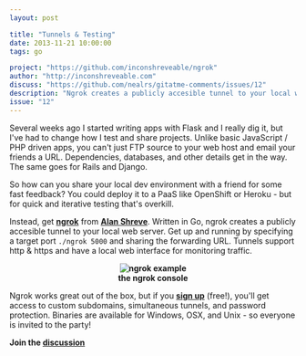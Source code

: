 ```yaml
---
layout: post

title: "Tunnels & Testing"
date: 2013-11-21 10:00:00
tags: go

project: "https://github.com/inconshreveable/ngrok"
author: "http://inconshreveable.com"
discuss: "https://github.com/nealrs/gitatme-comments/issues/12"
description: "Ngrok creates a publicly accesible tunnel to your local web server."
issue: "12"
---
```


Several weeks ago I started writing apps with Flask and I really dig it, but I've had to change how I test and share projects. Unlike basic JavaScript / PHP driven apps, you can't just FTP source to your web host and email your friends a URL. Dependencies, databases, and other details get in the way. The same goes for Rails and Django.

So how can you share your local dev environment with a friend for some fast feedback? You could deploy it to a PaaS like OpenShift or Heroku - but for quick and iterative testing that's overkill.

Instead, get <strong><a href="{{ page.project }}" target="_blank" title="ngrok on GitHub">ngrok</a></strong> from <strong><a href="{{ page.author }}" target="_blank" title="Alan Shreve">Alan Shreve</a></strong>. Written in Go, ngrok creates a  publicly accesible tunnel to your local web server. Get up and running by specifying a target port `./ngrok 5000` and sharing the forwarding URL. Tunnels support http & https and have a local web interface for monitoring traffic.

<p><center><strong><img src="{{site.img}}issue_12_fig_1.png" style="text-align:center;" alt="ngrok example" title="ngrok example console" itemprop="image"><br>
the ngrok console</strong>
</center></p>

Ngrok works great out of the box, but if you <strong><a href="https://ngrok.com/signup" target="_blank" title="Signup for ngrok">sign up</a></strong> (free!), you'll get access to custom subdomains, simultaneous tunnels, and password protection. Binaries are available for Windows, OSX, and Unix - so everyone is invited to the party! 

<p><strong>Join the <a class = "nodeco" href="{{ page.url }}#comments" title="Discuss this issue of Git @ Me online"><i class="icon-comments icon-large "></i> discussion</a></strong></p>